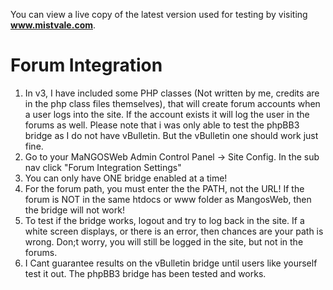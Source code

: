 You can view a live copy of the latest version used for testing by visiting **www.mistvale.com**.

# Forum Integration
1. In v3, I have included some PHP classes (Not written by me, credits are in the php class files themselves), that will create forum accounts when a user logs into the site. If the account exists it will log the user in the forums as well. Please note that i was only able to test the phpBB3 bridge as I do not have vBulletin. But the vBulletin one should work just fine.
2. Go to your MaNGOSWeb Admin Control Panel -> Site Config. In the sub nav click "Forum Integration Settings"
3. You can only have ONE bridge enabled at a time!
4. For the forum path, you must enter the the PATH, not the URL! If the forum is NOT in the same htdocs or www folder as MangosWeb, then the bridge will not work!
5. To test if the bridge works, logout and try to log back in the site. If a white screen displays, or there is an error, then chances are your path is wrong. Don;t worry, you will still be logged in the site, but not in the forums.
6. I Cant guarantee results on the vBulletin bridge until users like yourself test it out. The phpBB3 bridge has been tested and works.